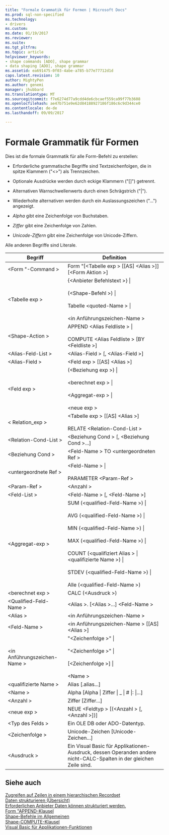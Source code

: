 ```yaml
---
title: "Formale Grammatik für Formen | Microsoft Docs"
ms.prod: sql-non-specified
ms.technology:
- drivers
ms.custom: 
ms.date: 01/19/2017
ms.reviewer: 
ms.suite: 
ms.tgt_pltfrm: 
ms.topic: article
helpviewer_keywords:
- shape commands [ADO], shape grammar
- data shaping [ADO], shape grammar
ms.assetid: ea691475-0f03-4abe-a785-b77e77712d1d
caps.latest.revision: 10
author: MightyPen
ms.author: genemi
manager: jhubbard
ms.translationtype: MT
ms.sourcegitcommit: f7e6274d77a9cdd4de6cbcaef559ca99f77b3608
ms.openlocfilehash: ae47b751e9e62d84188927186f186c6c9d344ce0
ms.contentlocale: de-de
ms.lasthandoff: 09/09/2017

---
```

# <a name="formal-shape-grammar"></a>Formale Grammatik für Formen
Dies ist die formale Grammatik für alle Form-Befehl zu erstellen:  
  
-   Erforderliche grammatische Begriffe sind Textzeichenfolgen, die in spitze Klammern ("<>") als Trennzeichen.  
  
-   Optionale Ausdrücke werden durch eckige Klammern ("[]") getrennt.  
  
-   Alternativen Warnschwellenwerts durch einen Schrägstrich ("&#124;").  
  
-   Wiederholte alternativen werden durch ein Auslassungszeichen ("...") angezeigt.  
  
-   *Alpha* gibt eine Zeichenfolge von Buchstaben.  
  
-   *Ziffer* gibt eine Zeichenfolge von Zahlen.  
  
-   *Unicode-Ziffern* gibt eine Zeichenfolge von Unicode-Ziffern.  
  
 Alle anderen Begriffe sind Literale.  
  
|Begriff|Definition|  
|----------|----------------|  
|\<Form "-Command >|Form "[\<Tabelle exp > [[AS] \<Alias >]] [\<Form Aktion >]|  
|\<Tabelle exp >|{\<Anbieter Befehlstext >} &#124;<br /><br /> (\<Shape-Befehl >) &#124;<br /><br /> Tabelle \<quoted-Name > &#124;<br /><br /> \<in Anführungszeichen-Name >|  
|\<Shape-Action >|APPEND \<Alias Feldliste > &#124;<br /><br /> COMPUTE \<Alias Feldliste > [BY \<Feldliste >]|  
|\<Alias-Feld-List >|\<Alias-Field > [, \<Alias-Field >]|  
|\<Alias-Field >|\<Feld exp > [[AS] \<Alias >]|  
|\<Feld exp >|(\<Beziehung exp >) &#124;<br /><br /> \<berechnet exp > &#124;<br /><br /> \<Aggregat-exp > &#124;<br /><br /> \<neue exp >|  
|< Relation_exp >|\<Tabelle exp > [[AS] \<Alias >]<br /><br /> RELATE \<Relation-Cond-List >|  
|\<Relation-Cond-List >|\<Beziehung Cond > [, \<Beziehung Cond >...]|  
|\<Beziehung Cond >|\<Feld-Name > TO \<untergeordneten Ref >|  
|\<untergeordnete Ref >|\<Feld-Name > &#124;<br /><br /> PARAMETER \<Param-Ref >|  
|\<Param-Ref >|\<Anzahl >|  
|\<Feld-List >|\<Feld-Name > [, \<Feld-Name >]|  
|\<Aggregat-exp >|SUM (\<qualified-Feld-Name >) &#124;<br /><br /> AVG (\<qualified-Feld-Name >) &#124;<br /><br /> MIN (\<qualified-Feld-Name >) &#124;<br /><br /> MAX (\<qualified-Feld-Name >) &#124;<br /><br /> COUNT (\<qualifiziert Alias > &#124; \<qualifizierte Name >) &#124;<br /><br /> STDEV (\<qualified-Feld-Name >) &#124;<br /><br /> Alle (\<qualified-Feld-Name >)|  
|\<berechnet exp >|CALC (\<Ausdruck >)|  
|\<Qualified-Feld-Name >|\<Alias >. [\<Alias >...] \<Feld-Name >|  
|\<Alias >|\<in Anführungszeichen-Name >|  
|\<Feld-Name >|\<in Anführungszeichen-Name > [[AS] \<Alias >]|  
|\<in Anführungszeichen-Name >|"\<Zeichenfolge >" &#124;<br /><br /> "\<Zeichenfolge >" &#124;<br /><br /> [\<Zeichenfolge >] &#124;<br /><br /> \<Name >|  
|\<qualifizierte Name >|Alias [.alias...]|  
|\<Name >|Alpha [Alpha &#124; Ziffer &#124; _ &#124; # &#124;: &#124;...]|  
|\<Anzahl >|Ziffer [Ziffer...]|  
|\<neue exp >|NEUE \<Feldtyp > [(\<Anzahl > [, \<Anzahl >])]|  
|\<Typ des Felds >|Ein OLE DB oder ADO-Datentyp.|  
|\<Zeichenfolge >|Unicode-Zeichen [Unicode-Zeichen...]|  
|\<Ausdruck >|Ein Visual Basic für Applikationen-Ausdruck, dessen Operanden andere nicht-CALC-Spalten in der gleichen Zeile sind.|  
  
## <a name="see-also"></a>Siehe auch  
 [Zugreifen auf Zeilen in einem hierarchischen Recordset](../../../ado/guide/data/accessing-rows-in-a-hierarchical-recordset.md)   
 [Daten strukturieren (Übersicht)](../../../ado/guide/data/data-shaping-overview.md)   
 [Erforderlichen Anbieter Daten können strukturiert werden.](../../../ado/guide/data/required-providers-for-data-shaping.md)   
 [Form "APPEND-Klausel](../../../ado/guide/data/shape-append-clause.md)   
 [Shape-Befehle im Allgemeinen](../../../ado/guide/data/shape-commands-in-general.md)   
 [Shape-COMPUTE-Klausel](../../../ado/guide/data/shape-compute-clause.md)   
 [Visual Basic für Applikationen-Funktionen](../../../ado/guide/data/visual-basic-for-applications-functions.md)
